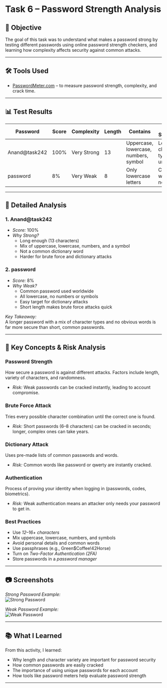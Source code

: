 # Task 6 – Password Strength Analysis

## 📌 Objective
The goal of this task was to understand what makes a password strong by testing different passwords
using online password strength checkers, and learning how complexity affects security against common attacks.

---

## 🛠 Tools Used
- [PasswordMeter.com](https://passwordmeter.com) – to measure password strength, complexity, and crack time.

---

## 📊 Test Results

| Password        | Score  | Complexity   | Length | Contains                         | Why it’s Strong/Weak |
|-----------------|--------|--------------|--------|-----------------------------------|----------------------|
| Anand@task242   | 100%   | Very Strong  | 13     | Uppercase, lowercase, numbers, symbol | Long, mixed character types, unpredictable |
| password        | 8%     | Very Weak    | 8      | Only lowercase letters            | Common word, short, no variation |

---

## 📝 Detailed Analysis

### 1. Anand@task242
- *Score:* 100%
- *Why Strong?*
  - Long enough (13 characters)
  - Mix of uppercase, lowercase, numbers, and a symbol
  - Not a common dictionary word
  - Harder for brute force and dictionary attacks

### 2. password
- *Score:* 8%
- *Why Weak?*
  - Common password used worldwide
  - All lowercase, no numbers or symbols
  - Easy target for dictionary attacks
  - Short length makes brute force attacks quick

*Key Takeaway:*  
A longer password with a mix of character types and no obvious words is far more secure than short, 
common passwords.

---

## 🔑 Key Concepts & Risk Analysis

### Password Strength
How secure a password is against different attacks. Factors include length, variety of characters, and randomness.
- *Risk:* Weak passwords can be cracked instantly, leading to account compromise.

### Brute Force Attack
Tries every possible character combination until the correct one is found.
- *Risk:* Short passwords (6–8 characters) can be cracked in seconds; longer, complex ones can take years.

### Dictionary Attack
Uses pre-made lists of common passwords and words.
- *Risk:* Common words like password or qwerty are instantly cracked.

### Authentication
Process of proving your identity when logging in (passwords, codes, biometrics).
- *Risk:* Weak authentication means an attacker only needs your password to get in.

### Best Practices
- Use *12–16+ characters*
- Mix uppercase, lowercase, numbers, and symbols
- Avoid personal details and common words
- Use passphrases (e.g., Green$Coffee!42Horse)
- Turn on *Two-Factor Authentication (2FA)*
- Store passwords in a *password manager*

---

## 📷 Screenshots
*Strong Password Example:*  
![Strong Password](screenshots/strong_password.png)

*Weak Password Example:*  
![Weak Password](screenshots/weak_password.png)

---

## 📚 What I Learned
From this activity, I learned:
- Why length and character variety are important for password security
- How common passwords are easily cracked
- The importance of using unique passwords for each account
- How tools like password meters help evaluate password strength

---
